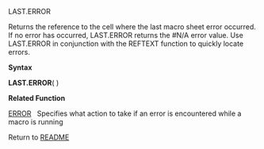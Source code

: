 LAST.ERROR

Returns the reference to the cell where the last macro sheet error
occurred. If no error has occurred, LAST.ERROR returns the \#N/A error
value. Use LAST.ERROR in conjunction with the REFTEXT function to
quickly locate errors.

**Syntax**

**LAST.ERROR**( )

**Related Function**

[ERROR](ERROR.md)&nbsp;&nbsp;&nbsp;Specifies what action to take if an error is
encountered while a macro is running



Return to [README](README.md)

